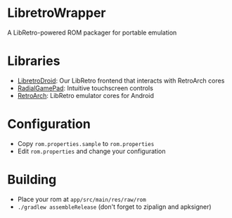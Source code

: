 # LibretroWrapper
A LibRetro-powered ROM packager for portable emulation

# Libraries
- [LibretroDroid](https://github.com/Swordfish90/LibretroDroid): Our LibRetro frontend that interacts with RetroArch cores
- [RadialGamePad](https://github.com/Swordfish90/RadialGamePad): Intuitive touchscreen controls
- [RetroArch](http://buildbot.libretro.com/nightly/): LibRetro emulator cores for Android

# Configuration
- Copy `rom.properties.sample` to `rom.properties`
- Edit `rom.properties` and change your configuration

# Building
- Place your rom at `app/src/main/res/raw/rom`
- `./gradlew assembleRelease` (don't forget to zipalign and apksigner)
